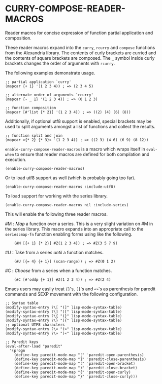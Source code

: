 # CURRY-COMPOSE-READER-MACROS

Reader macros for concise expression of function partial application
and composition.

These reader macros expand into the `curry`, `rcurry` and `compose`
functions from the Alexandria library.  The contents of curly brackets
are curried and the contents of square brackets are composed.  The `_`
symbol inside curly brackets changes the order of arguments with
`rcurry`.

The following examples demonstrate usage.

    ;; partial application `curry'
    (mapcar {+ 1} '(1 2 3 4)) ; => (2 3 4 5)

    ;; alternate order of arguments `rcurry'
    (mapcar {- _ 1} '(1 2 3 4)) ; => (0 1 2 3)

    ;; function composition
    (mapcar [#'list {* 2}] '(1 2 3 4)) ; => ((2) (4) (6) (8))

Additionally, if optional utf8 support is enabled, special brackets
may be used to split arguments amongst a list of functions and collect
the results.

    ;; function split and join
    (mapcar «{* 2} {* 3}» '(1 2 3 4)) ; => ((2 3) (4 6) (6 9) (8 12))

`enable-curry-compose-reader-macros` is a macro which wraps itself in
`eval-when` to ensure that reader macros are defined for both
compilation and execution.

    (enable-curry-compose-reader-macros)

Or to load utf8 support as well (which is probably going too far).

    (enable-curry-compose-reader-macros :include-utf8)

To load support for working with the series library.

    (enable-curry-compose-reader-macros nil :include-series)

This will enable the following three reader macros.

\#M
:   *Map* a function over a series.  This is a very slight variation on
    #M in the series library.  This macro expands into an appropriate
    call to the `series:map-fn` function enabling forms using like the following.

        (#M [{+ 1} {* 2}] #Z(1 2 3 4)) ; => #Z(3 5 7 9)

\#U 
:   Take from a series *until* a function matches.

        (#U [{= 4} {+ 1}] (scan-range)) ; => #Z(0 1 2)

\#C
:   *Choose* from a series when a function matches.

        (#C [#'oddp {+ 1}] #Z(1 2 3 4)) ; => #Z(2 4)

Emacs users may easily treat `{}`'s, `[]`'s and `«»`'s as parenthesis
for paredit commands and SEXP movement with the following
configuration.

    ;; Syntax table
    (modify-syntax-entry ?\[ "(]" lisp-mode-syntax-table)
    (modify-syntax-entry ?\] ")[" lisp-mode-syntax-table)
    (modify-syntax-entry ?\{ "(}" lisp-mode-syntax-table)
    (modify-syntax-entry ?\} "){" lisp-mode-syntax-table)
    ;; optional UTF8 characters
    (modify-syntax-entry ?\« "(»" lisp-mode-syntax-table)
    (modify-syntax-entry ?\» ")«" lisp-mode-syntax-table)

    ;; Paredit keys
    (eval-after-load "paredit"
      '(progn
        (define-key paredit-mode-map "[" 'paredit-open-parenthesis)
        (define-key paredit-mode-map "]" 'paredit-close-parenthesis)
        (define-key paredit-mode-map "(" 'paredit-open-bracket)
        (define-key paredit-mode-map ")" 'paredit-close-bracket)
        (define-key paredit-mode-map "{" 'paredit-open-curly)
        (define-key paredit-mode-map "}" 'paredit-close-curly)))
